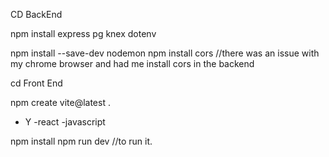 CD BackEnd

npm install express pg knex dotenv

npm install --save-dev nodemon
npm install cors //there was an issue with my chrome browser and had me install cors in the backend

cd Front End 

npm create vite@latest . 
 - Y 
 -react
 -javascript

npm install
npm run dev //to run it. 

